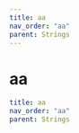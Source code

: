 ```yaml
---
title: aa
nav_order: "aa"
parent: Strings
---
```


# aa

```yaml
title: aa
nav_order: "aa"
parent: Strings
```
